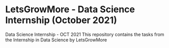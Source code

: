 # LetsGrowMore - Data Science Internship (October 2021)
Data Science Internship - OCT 2021
This repository contains the tasks from the Internship in Data Science by LetsGrowMore

